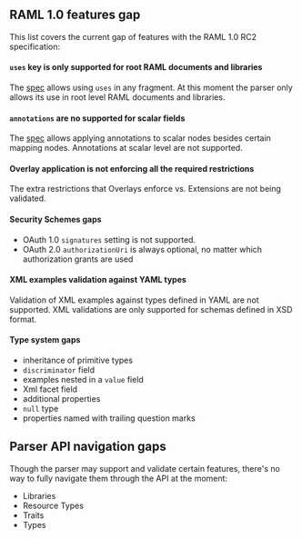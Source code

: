 ## RAML 1.0 features gap

This list covers the current gap of features with the RAML 1.0 RC2 specification:

#### `uses` key is only supported for root RAML documents and libraries
 The [spec](https://github.com/raml-org/raml-spec/blob/raml-10/versions/raml-10/raml-10.md#applying-libraries) allows using `uses` in any fragment. At this moment the parser only allows its use in root level RAML documents and libraries.

#### `annotations` are no supported for scalar fields

The [spec](https://github.com/raml-org/raml-spec/blob/raml-10/versions/raml-10/raml-10.md#annotating-scalar-valued-nodes) allows applying annotations to scalar nodes besides certain mapping nodes. Annotations at scalar level are not supported.

#### Overlay application is not enforcing all the required restrictions

The extra restrictions that Overlays enforce vs. Extensions are not being validated.

#### Security Schemes gaps

- OAuth 1.0 `signatures` setting is not supported.
- OAuth 2.0 `authorizationUri` is always optional, no matter which authorization grants are used

#### XML examples validation against YAML types

Validation of XML examples against types defined in YAML are not supported. XML validations are only supported for schemas defined in XSD format.

#### Type system gaps

- inheritance of primitive types
- `discriminator` field
- examples nested in a `value` field
- Xml facet field
- additional properties
- `null` type
- properties named with trailing question marks

## Parser API navigation gaps

Though the parser may support and validate certain features, there's no way to fully navigate them through the API at the moment:

- Libraries
- Resource Types
- Traits
- Types
